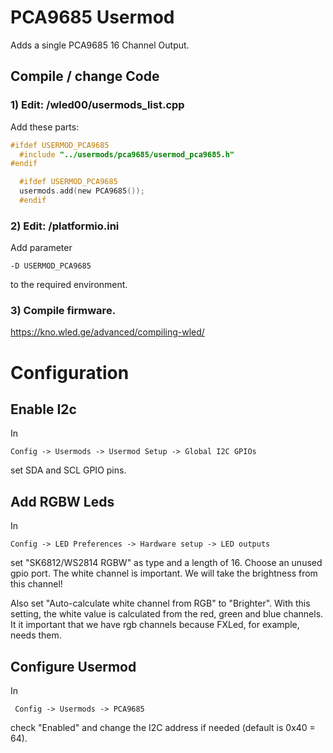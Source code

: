 # PCA9685 Usermod

Adds a single PCA9685 16 Channel Output.   

## Compile / change Code

### 1) Edit: /wled00/usermods_list.cpp

Add these parts:
```C
#ifdef USERMOD_PCA9685
  #include "../usermods/pca9685/usermod_pca9685.h"
#endif
```

```C
  #ifdef USERMOD_PCA9685
  usermods.add(new PCA9685());
  #endif
```

### 2) Edit: /platformio.ini

Add parameter 

    -D USERMOD_PCA9685

to the required environment.

### 3) Compile firmware.

https://kno.wled.ge/advanced/compiling-wled/

# Configuration

## Enable I2c

In 

    Config -> Usermods -> Usermod Setup -> Global I2C GPIOs

set SDA and SCL GPIO pins.

## Add RGBW Leds

In

    Config -> LED Preferences -> Hardware setup -> LED outputs

set "SK6812/WS2814 RGBW" as type and a length of 16. Choose an unused gpio port. The white channel is important. We will take the brightness from this channel!

Also set "Auto-calculate white channel from RGB" to "Brighter". With this setting, the white value is calculated from the red, green and blue channels.   
It it important that we have rgb channels because FXLed, for example, needs them.

## Configure Usermod

In 

     Config -> Usermods -> PCA9685

check "Enabled" and change the I2C address if needed (default is 0x40 = 64).

